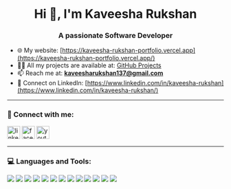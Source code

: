 <h1 align="center">Hi 👋, I'm Kaveesha Rukshan</h1>
<h3 align="center">A passionate Software Developer</h3>

- 🌐 My website: [https://kaveesha-rukshan-portfolio.vercel.app](https://kaveesha-rukshan-portfolio.vercel.app/)
- 👨‍💻 All my projects are available at: [GitHub Projects](https://github.com/kavee137?tab=repositories)
- 📫 Reach me at: **kaveesharukshan137@gmail.com**
- 💼 Connect on LinkedIn: [https://www.linkedin.com/in/kaveesha-rukshan](https://www.linkedin.com/in/kaveesha-rukshan/)

---

### 📱 Connect with me:

<p align="left">
<a href="https://linkedin.com/in/kaveesha-rukshan" target="blank"><img src="https://cdn.jsdelivr.net/npm/simple-icons@v3/icons/linkedin.svg" alt="linkedin" height="30" /></a>
<a href="https://facebook.com/kaveesharuksha" target="blank"><img src="https://cdn.jsdelivr.net/npm/simple-icons@v3/icons/facebook.svg" alt="facebook" height="30" /></a>
<!-- <a href="https://instagram.com/yourusername" target="blank"><img src="https://cdn.jsdelivr.net/npm/simple-icons@v3/icons/instagram.svg" alt="instagram" height="30" /></a> -->
<a href="https://youtube.com/@RIDERYT" target="blank"><img src="https://cdn.jsdelivr.net/npm/simple-icons@v3/icons/youtube.svg" alt="youtube" height="30" /></a>
</p>

---

### 💻 Languages and Tools:

<p align="left">
<img src="https://img.icons8.com/color/48/000000/java-coffee-cup-logo.png"/>
<img src="https://img.icons8.com/color/48/000000/spring-logo.png"/>
<img src="https://img.icons8.com/color/48/000000/mysql-logo.png"/>
<img src="https://img.icons8.com/color/48/000000/javascript.png"/>
<img src="https://img.icons8.com/color/48/000000/html-5--v1.png"/>
<img src="https://img.icons8.com/color/48/000000/css3.png"/>
<img src="https://img.icons8.com/color/48/000000/bootstrap.png"/>
<img src="https://img.icons8.com/color/48/000000/nodejs.png"/>
<img src="https://img.icons8.com/color/48/000000/react-native.png"/>
<img src="https://img.icons8.com/color/48/000000/figma.png"/>
<img src="https://img.icons8.com/color/48/000000/postman-api.png"/>
<img src="https://img.icons8.com/color/48/000000/intellij-idea.png"/>
<img src="https://img.icons8.com/color/48/000000/git.png"/>
</p>
